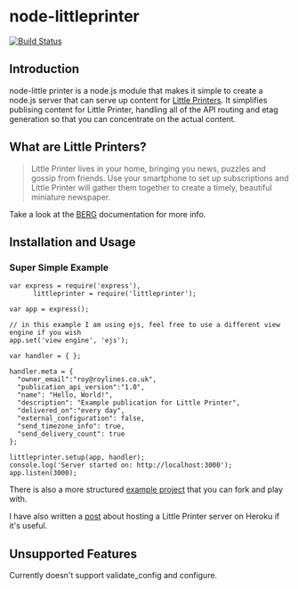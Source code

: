 # node-littleprinter
[![Build Status](https://secure.travis-ci.org/roylines/node-littleprinter.png)](http://travis-ci.org/roylines/node-littleprinter)

## Introduction
node-little printer is a node.js module that makes it simple to create a
node.js server that can serve up content for [Little Printers](http://bergcloud.com/littleprinter/).
It simplifies publising content for Little Printer, handling all of the API
routing and etag generation so that you can concentrate on the actual content.

## What are Little Printers?
> Little Printer lives in your home, bringing you news, puzzles and gossip from friends. Use your smartphone to set up subscriptions and Little Printer will gather them together to create a timely, beautiful miniature newspaper.

Take a look at the [BERG](http://bergcloud.com/littleprinter/) documentation for more info.

## Installation and Usage
### Super Simple Example
```
var express = require('express'),
      littleprinter = require('littleprinter');

var app = express();

// in this example I am using ejs, feel free to use a different view engine if you wish
app.set('view engine', 'ejs');

var handler = { };

handler.meta = {
  "owner_email":"roy@roylines.co.uk",
  "publication_api_version":"1.0",
  "name": "Hello, World!",
  "description": "Example publication for Little Printer",
  "delivered_on":"every day",
  "external_configuration": false,
  "send_timezone_info": true,
  "send_delivery_count": true
};

littleprinter.setup(app, handler);
console.log('Server started on: http://localhost:3000');
app.listen(3000);
```

There is also a more structured [example project](https://github.com/roylines/node-littleprinter-example) that you can fork and play with.

I have also written a [post](http://roylines.co.uk/2012/10/07/publishing-for-little-printer-using-node-and-heroku.html) about hosting a Little Printer server on Heroku if it's useful.

## Unsupported Features
Currently doesn't support validate_config and configure.
